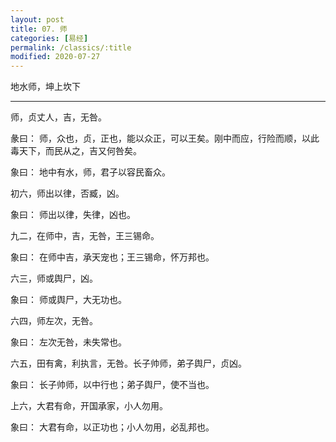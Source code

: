 ```yaml
---
layout: post
title: 07. 师
categories: [易经]
permalink: /classics/:title
modified: 2020-07-27
---
```


地水师，坤上坎下

---

师，贞丈人，吉，无咎。

彖曰： 师，众也，贞，正也，能以众正，可以王矣。刚中而应，行险而顺，以此毒天下，而民从之，吉又何咎矣。

象曰： 地中有水，师，君子以容民畜众。

初六，师出以律，否臧，凶。

象曰： 师出以律，失律，凶也。

九二，在师中，吉，无咎，王三锡命。

象曰： 在师中吉，承天宠也；王三锡命，怀万邦也。

六三，师或舆尸，凶。

象曰： 师或舆尸，大无功也。

六四，师左次，无咎。

象曰： 左次无咎，未失常也。

六五，田有禽，利执言，无咎。长子帅师，弟子舆尸，贞凶。

象曰： 长子帅师，以中行也；弟子舆尸，使不当也。

上六，大君有命，开国承家，小人勿用。

象曰： 大君有命，以正功也；小人勿用，必乱邦也。
